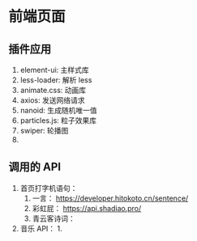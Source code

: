 # 前端页面

## 插件应用
1. element-ui: 主样式库
2. less-loader: 解析 less
3. animate.css: 动画库
4. axios: 发送网络请求
5. nanoid: 生成随机唯一值
6. particles.js: 粒子效果库
7. swiper: 轮播图
8. 



## 调用的 API
1. 首页打字机语句：
   1. 一言： https://developer.hitokoto.cn/sentence/
   2. 彩虹屁： https://api.shadiao.pro/
   3. 青云客诗词： 
2. 音乐 API：
   1. 
